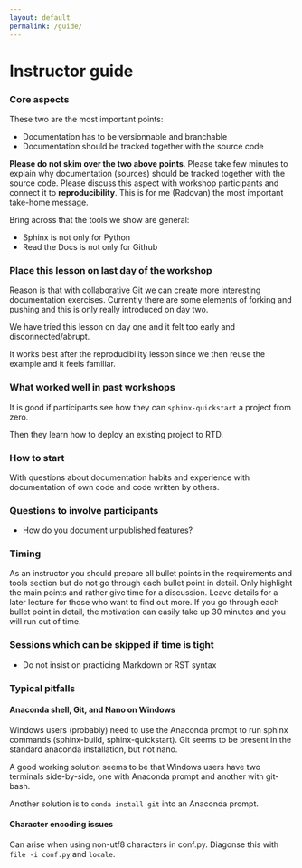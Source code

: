 ```yaml
---
layout: default
permalink: /guide/
---
```


# Instructor guide


### Core aspects

These two are the most important points:
- Documentation has to be versionnable and branchable
- Documentation should be tracked together with the source code

**Please do not skim over the two above points**. Please take few minutes to
explain why documentation (sources) should be tracked together with the source
code.  Please discuss this aspect with workshop participants and connect it to
**reproducibility**. This is for me (Radovan) the most important take-home
message.

Bring across that the tools we show are general:
- Sphinx is not only for Python
- Read the Docs is not only for Github


### Place this lesson on last day of the workshop

Reason is that with collaborative Git we can create more interesting
documentation exercises. Currently there are some elements of forking and
pushing and this is only really introduced on day two.

We have tried this lesson on day one and it felt too early and disconnected/abrupt.

It works best after the reproducibility lesson since we then reuse the example
and it feels familiar.


### What worked well in past workshops

It is good if participants see how they can `sphinx-quickstart` a project from
zero.

Then they learn how to deploy an existing project to RTD.


### How to start

With questions about documentation habits and experience with documentation
of own code and code written by others.


### Questions to involve participants

- How do you document unpublished features?


### Timing

As an instructor you should prepare all bullet points in the requirements and
tools section but do not go through each bullet point in detail. Only highlight
the main points and rather give time for a discussion. Leave details for a later
lecture for those who want to find out more. If you go through each bullet point
in detail, the motivation can easily take up 30 minutes and you will run out
of time.


### Sessions which can be skipped if time is tight

- Do not insist on practicing Markdown or RST syntax


### Typical pitfalls

#### Anaconda shell, Git, and Nano on Windows

Windows users (probably) need to use the Anaconda prompt to run sphinx commands
(sphinx-build, sphinx-quickstart). Git seems to be present in the standard
anaconda installation, but not nano.

A good working solution seems to be that Windows users have two terminals
side-by-side, one with Anaconda prompt and another with git-bash.

Another solution is to `conda install git` into an Anaconda prompt.


#### Character encoding issues

Can arise when using non-utf8 characters in conf.py. Diagonse this with ``file -i conf.py``
and ``locale``.
